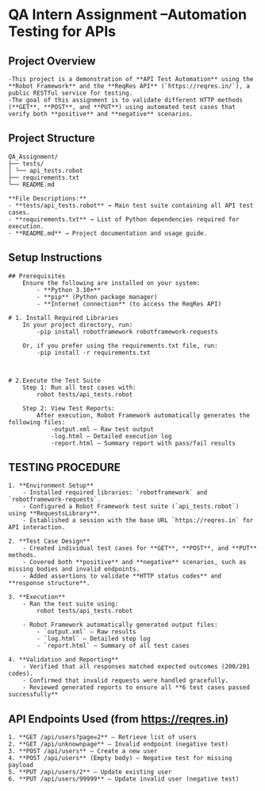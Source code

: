  # QA Intern Assignment –Automation Testing for APIs

 ## Project Overview
    -This project is a demonstration of **API Test Automation** using the **Robot Framework** and the **ReqRes API** (`https://reqres.in/`), a public RESTful service for testing.  
    -The goal of this assignment is to validate different HTTP methods (**GET**, **POST**, and **PUT**) using automated test cases that verify both **positive** and **negative** scenarios.


## Project Structure
    QA_Assignment/
    ├── tests/
    │ └── api_tests.robot
    ├── requirements.txt
    └── README.md

    **File Descriptions:**
    - **tests/api_tests.robot** → Main test suite containing all API test cases.  
    - **requirements.txt** → List of Python dependencies required for execution.  
    - **README.md** → Project documentation and usage guide.  

##  Setup Instructions
    ## Prerequisites
        Ensure the following are installed on your system:
            - **Python 3.10+**
            - **pip** (Python package manager)
            - **Internet connection** (to access the ReqRes API)

    # 1. Install Required Libraries
        In your project directory, run:
            -pip install robotframework robotframework-requests

        Or, if you prefer using the requirements.txt file, run:
            -pip install -r requirements.txt



    # 2.Execute the Test Suite
        Step 1: Run all test cases with:
            robot tests/api_tests.robot
  
        Step 2: View Test Reports:
            After execution, Robot Framework automatically generates the following files:
                -output.xml – Raw test output
                -log.html – Detailed execution log
                -report.html – Summary report with pass/fail results

## TESTING PROCEDURE

    1. **Environment Setup**  
        - Installed required libraries: `robotframework` and `robotframework-requests`.  
        - Configured a Robot Framework test suite (`api_tests.robot`) using **RequestsLibrary**.  
        - Established a session with the base URL `https://reqres.in` for API interaction.

    2. **Test Case Design**  
        - Created individual test cases for **GET**, **POST**, and **PUT** methods.  
        - Covered both **positive** and **negative** scenarios, such as missing bodies and invalid endpoints.  
        - Added assertions to validate **HTTP status codes** and **response structure**.

    3. **Execution**  
        - Ran the test suite using:
            robot tests/api_tests.robot
    
        - Robot Framework automatically generated output files:
            - `output.xml` – Raw results  
            - `log.html` – Detailed step log  
            - `report.html` – Summary of all test cases  

    4. **Validation and Reporting**  
        - Verified that all responses matched expected outcomes (200/201 codes).  
        - Confirmed that invalid requests were handled gracefully.  
        - Reviewed generated reports to ensure all **6 test cases passed successfully**
 ##  API Endpoints Used (from https://reqres.in)
    1. **GET /api/users?page=2** — Retrieve list of users  
    2. **GET /api/unknownpage** — Invalid endpoint (negative test)  
    3. **POST /api/users** — Create a new user  
    4. **POST /api/users** (Empty body) — Negative test for missing payload  
    5. **PUT /api/users/2** — Update existing user  
    6. **PUT /api/users/99999** — Update invalid user (negative test)


 
